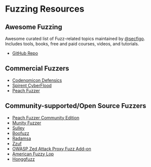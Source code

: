 # Fuzzing Resources

## Awesome Fuzzing

Awesome curated list of Fuzz-related topics maintained by 
[@secfigo](https://twitter.com/secfigo).  Includes tools, books, free and paid
courses, videos, and tutorials.

* [GitHub Repo](https://github.com/secfigo/Awesome-Fuzzing)

## Commercial Fuzzers

* [Codenomicon Defensics](http://www.codenomicon.com)
* [Spirent CyberFlood](https://www.spirent.com/Products/CyberFlood)
* [Peach Fuzzer](https://www.peach.tech)

## Community-supported/Open Source Fuzzers

* [Peach Fuzzer Community Edition](http://www.peach.tech/resources/peachcommunity/)
* [Munity Fuzzer](https://github.com/Cisco-Talos/mutiny-fuzzer)
* [Sulley](https://github.com/OpenRCE/sulley)
* [Boofuzz](https://github.com/jtpereyda/boofuzz)
* [Radamsa](https://github.com/aoh/radamsa)
* [Zzuf](http://caca.zoy.org/wiki/zzuf)
* [OWASP Zed Attack Proxy Fuzz Add-on](https://github.com/zaproxy/zap-core-help/wiki/HelpAddonsFuzzConcepts)
* [American Fuzzy Lop](http://lcamtuf.coredump.cx/afl/)
* [Honggfuzz](http://honggfuzz.com/)

